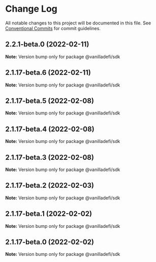 # Change Log

All notable changes to this project will be documented in this file.
See [Conventional Commits](https://conventionalcommits.org) for commit guidelines.

## 2.2.1-beta.0 (2022-02-11)

**Note:** Version bump only for package @vanilladefi/sdk





## 2.1.17-beta.6 (2022-02-11)

**Note:** Version bump only for package @vanilladefi/sdk





## 2.1.17-beta.5 (2022-02-08)

**Note:** Version bump only for package @vanilladefi/sdk





## 2.1.17-beta.4 (2022-02-08)

**Note:** Version bump only for package @vanilladefi/sdk





## 2.1.17-beta.3 (2022-02-08)

**Note:** Version bump only for package @vanilladefi/sdk





## 2.1.17-beta.2 (2022-02-03)

**Note:** Version bump only for package @vanilladefi/sdk





## 2.1.17-beta.1 (2022-02-02)

**Note:** Version bump only for package @vanilladefi/sdk





## 2.1.17-beta.0 (2022-02-02)

**Note:** Version bump only for package @vanilladefi/sdk
